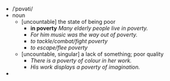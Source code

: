 - /ˈpɒvəti/
- noun
	- [uncountable] the state of being poor
		- **in poverty** *Many elderly people live in poverty.*
		- *For him music was the way out of poverty.*
		- *to tackle/combat/fight poverty*
		- *to escape/flee poverty*
	- [uncountable, singular] a lack of something; poor quality
		- *There is a poverty of colour in her work.*
		- *His work displays a poverty of imagination.*
-